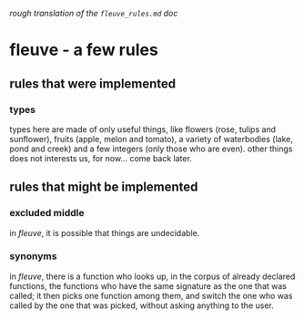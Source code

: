 *rough translation of the `fleuve_rules.md` doc*

# fleuve - a few rules

## rules that were implemented

### types

types here are made of only useful things, like flowers (rose, tulips and sunflower), fruits (apple, melon and tomato), a variety of waterbodies (lake, pond and creek) and a few integers (only those who are even). other things does not interests us, for now... come back later.


## rules that might be implemented

### excluded middle

in *fleuve*, it is possible that things are undecidable.

### synonyms

in *fleuve*, there is a function who looks up, in the corpus of already declared functions, the functions who have the same signature as the one that was called; it then picks one function among them, and switch the one who was called by the one that was picked, without asking anything to the user.